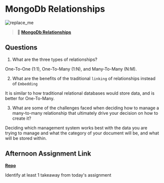 # MongoDb Relationships

![replace_me](https://codeworks.blob.core.windows.net/public/assets/img/illustrations/placeholder.svg)

> **📖 [MongoDb Relationships](https://codeworksacademy.com/fs-student-guide/resources/wk5/02-Relationships)**

## Questions

1. What are the three types of relationships?

One-To-One (1:1), One-To-Many (1:N), and Many-To-Many (N:M).

2. What are the benefits of the traditional `linking` of relationships instead of `Embedding`

It is similar to how traditional relational databases would store data, and is better for One-To-Many.

3. What are some of the challenges faced when deciding how to manage a many-to-many relationship that ultimately drive your decision on how to create it?

Deciding which management system works best with the data you are trying to manage and what the category of your document will be, and what will be stored within. 

## Afternoon Assignment Link

**[Repo](https://github.com/tylertruman/gregslist-auth)**

Identify at least 1 takeaway from today's assignment
